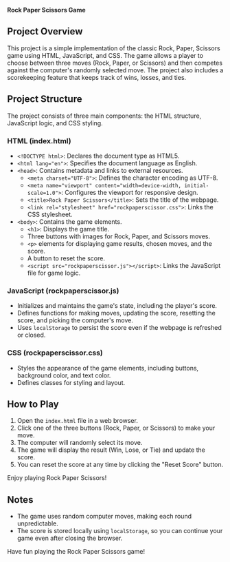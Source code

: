 **Rock Paper Scissors Game**

## Project Overview
This project is a simple implementation of the classic Rock, Paper, Scissors game using HTML, JavaScript, and CSS. The game allows a player to choose between three moves (Rock, Paper, or Scissors) and then competes against the computer's randomly selected move. The project also includes a scorekeeping feature that keeps track of wins, losses, and ties.

## Project Structure
The project consists of three main components: the HTML structure, JavaScript logic, and CSS styling.

### HTML (index.html)
- `<!DOCTYPE html>`: Declares the document type as HTML5.
- `<html lang="en">`: Specifies the document language as English.
- `<head>`: Contains metadata and links to external resources.
  - `<meta charset="UTF-8">`: Defines the character encoding as UTF-8.
  - `<meta name="viewport" content="width=device-width, initial-scale=1.0">`: Configures the viewport for responsive design.
  - `<title>Rock Paper Scissors</title>`: Sets the title of the webpage.
  - `<link rel="stylesheet" href="rockpaperscissor.css">`: Links the CSS stylesheet.
- `<body>`: Contains the game elements.
  - `<h1>`: Displays the game title.
  - Three buttons with images for Rock, Paper, and Scissors moves.
  - `<p>` elements for displaying game results, chosen moves, and the score.
  - A button to reset the score.
  - `<script src="rockpaperscissor.js"></script>`: Links the JavaScript file for game logic.

### JavaScript (rockpaperscissor.js)
- Initializes and maintains the game's state, including the player's score.
- Defines functions for making moves, updating the score, resetting the score, and picking the computer's move.
- Uses `localStorage` to persist the score even if the webpage is refreshed or closed.

### CSS (rockpaperscissor.css)
- Styles the appearance of the game elements, including buttons, background color, and text color.
- Defines classes for styling and layout.

## How to Play
1. Open the `index.html` file in a web browser.
2. Click one of the three buttons (Rock, Paper, or Scissors) to make your move.
3. The computer will randomly select its move.
4. The game will display the result (Win, Lose, or Tie) and update the score.
5. You can reset the score at any time by clicking the "Reset Score" button.

Enjoy playing Rock Paper Scissors!

## Notes
- The game uses random computer moves, making each round unpredictable.
- The score is stored locally using `localStorage`, so you can continue your game even after closing the browser.

Have fun playing the Rock Paper Scissors game!
